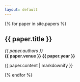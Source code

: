 ```yaml
---
layout: default
---
```



{% for paper in site.papers %}
<h2>{{ paper.title }}</h2>
<i>{{ paper.authors }}</i><br>
<b>{{ paper.venue }} {{ paper.year }}</b>
<p>{{ paper.content | markdownify }}</p>
{% endfor %}
